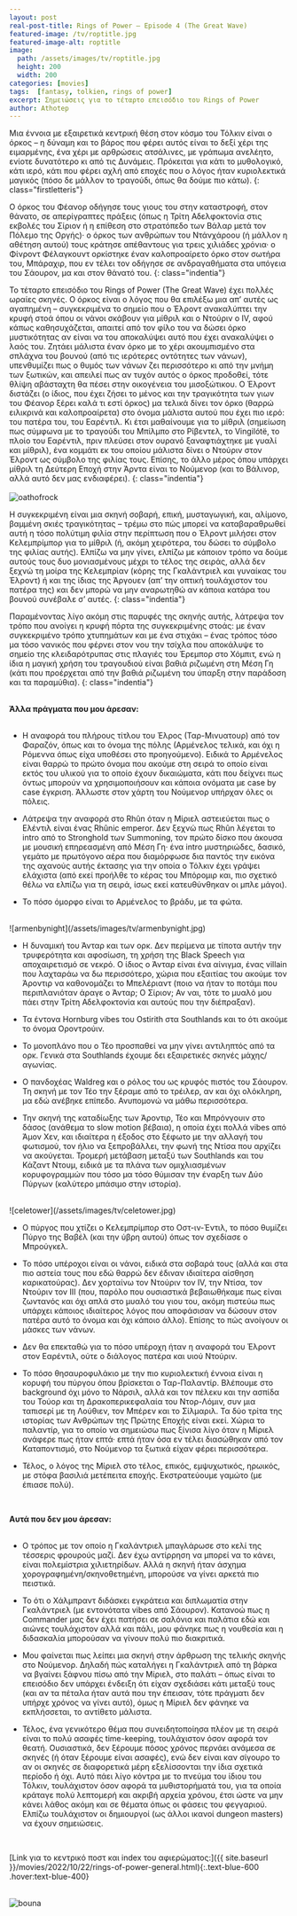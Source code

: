 ```yaml
---
layout: post
real-post-title: Rings of Power – Episode 4 (The Great Wave)
featured-image: /tv/roptitle.jpg
featured-image-alt: roptitle
image:
  path: /assets/images/tv/roptitle.jpg
  height: 200
  width: 200
categories: [movies]
tags:  [fantasy, tolkien, rings of power]
excerpt: Σημειώσεις για το τέταρτο επεισόδιο του Rings of Power
author: Athotep
---
```


Μια έννοια με εξαιρετικά κεντρική θέση στον κόσμο του Τόλκιν είναι ο όρκος – η δύναμη και το βάρος που φέρει αυτός είναι το δεξί χέρι της ειμαρμένης, ένα χέρι με αρθρώσεις ατσάλινες, με γράπωμα ανελέητο, ενίοτε δυνατότερο κι από τις Δυνάμεις. Πρόκειται για κάτι το μυθολογικό, κάτι ιερό, κάτι που φέρει αχλή από εποχές που ο λόγος ήταν κυριολεκτικά μαγικός (πόσο δε μάλλον το τραγούδι, όπως θα δούμε πιο κάτω).
{: class="firstletteris"}

Ο όρκος του Φέανορ οδήγησε τους γιους του στην καταστροφή, στον θάνατο, σε απερίγραπτες πράξεις (όπως η Τρίτη Αδελφοκτονία στις εκβολές του Σίριον ή η επίθεση στο στρατόπεδο των Βάλαρ μετά τον Πόλεμο της Οργής)· ο όρκος των ανθρώπων του Ντάνχάροου (ή μάλλον η αθέτηση αυτού) τους κράτησε απέθαντους για τρεις χιλιάδες χρόνια· ο Φίνροντ Φέλαγκουντ ορκίστηκε έναν καλοπροαίρετο όρκο στον σωτήρα του, Μπάραχιρ, που εν τέλει τον οδήγησε σε ανδραγαθήματα στα υπόγεια του Σάουρον, μα και στον θάνατό του.
{: class="indentia"}

Το τέταρτο επεισόδιο του Rings of Power (The Great Wave) έχει πολλές ωραίες σκηνές. Ο όρκος είναι ο λόγος που θα επιλέξω μια απ’ αυτές ως αγαπημένη – συγκεκριμένα το σημείο που ο Έλροντ ανακαλύπτει την κρυφή στοά όπου οι νάνοι σκάβουν για μίθριλ και ο Ντούριν ο IV, αφού κάπως καθησυχάζεται, απαιτεί από τον φίλο του να δώσει όρκο μυστικότητας αν είναι να του αποκαλύψει αυτό που έχει ανακαλύψει ο λαός του. Ζητάει μάλιστα έναν όρκο με το χέρι ακουμπισμένο στα σπλάχνα του βουνού (από τις ιερότερες οντότητες των νάνων), υπενθυμίζει πως ο θυμός των νάνων ζει περισσότερο κι από την μνήμη των ξωτικών, και απειλεί πως αν τυχόν αυτός ο όρκος προδοθεί, τότε θλίψη αβάσταχτη θα πέσει στην οικογένεια του μισοξώτικου. Ο Έλροντ διστάζει (ο ίδιος, που έχει ζήσει το μένος και την τραγικότητα των γιων του Φέανορ ξέρει καλά τι εστί όρκος) μα τελικά δίνει τον όρκο (θαρρώ ειλικρινά και καλοπροαίρετα) στο όνομα μάλιστα αυτού που έχει πιο ιερό: του πατέρα του, του Εαρέντιλ. Κι έτσι μαθαίνουμε για το μίθριλ (σημείωση πως σύμφωνα με το τραγούδι του Μπίλμπο στο Ρίβεντελ, το Vingilótë, το πλοίο του Εαρέντιλ, πριν πλεύσει στον ουρανό ξαναφτιάχτηκε με γυαλί και μίθριλ), ένα κομμάτι εκ του οποίου μάλιστα δίνει ο Ντούριν στον Έλροντ ως σύμβολο της φιλίας τους. Επίσης, το άλλο μέρος όπου υπάρχει μίθριλ τη Δεύτερη Εποχή στην Άρντα είναι το Νούμενορ (και το Βάλινορ, αλλά αυτό δεν μας ενδιαφέρει).
{: class="indentia"}  
<br>
![oathofrock](/assets/images/tv/oathofrock.jpg) 
<br>

Η συγκεκριμένη είναι μια σκηνή σοβαρή, επική, μυσταγωγική, και, αλίμονο, βαμμένη σκιές τραγικότητας – τρέμω στο πώς μπορεί να καταβαραθρωθεί αυτή η τόσο πολύτιμη φιλία στην περίπτωση που ο Έλροντ μιλήσει στον Κελεμπρίμπορ για το μίθριλ (ή, ακόμη χειρότερα, του δώσει το σύμβολο της φιλίας αυτής). Ελπίζω να μην γίνει, ελπίζω με κάποιον τρόπο να δούμε αυτούς τους δυο μονιασμένους μέχρι το τέλος της σειράς, αλλά δεν ξεχνώ τη μοίρα της Κελεμπρίαν (κόρης της Γκαλάντριελ και γυναίκας του Έλροντ) ή και της ίδιας της Άργουεν (απ’ την οπτική τουλάχιστον του πατέρα της) και δεν μπορώ να μην αναρωτηθώ αν κάποια κατάρα του βουνού συνέβαλε σ’ αυτές.
{: class="indentia"}

Παραμένοντας λίγο ακόμη στις παρυφές της σκηνής αυτής, λάτρεψα τον τρόπο που ανοίγει η κρυφή πόρτα της συγκεκριμένης στοάς: με έναν συγκεκριμένο τρόπο χτυπημάτων και με ένα στιχάκι – ένας τρόπος τόσο μα τόσο νανικός που φέρνει στον νου την τσίχλα που αποκάλυψε το σημείο της κλειδαρότρυπας στις πλαγιές του Έρεμπορ στο Χόμπιτ, ενώ η ίδια η μαγική χρήση του τραγουδιού είναι βαθιά ριζωμένη στη Μέση Γη (κάτι που προέρχεται από την βαθιά ριζωμένη του ύπαρξη στην παράδοση και τα παραμύθια).
{: class="indentia"}  
<br>

**Άλλα πράγματα που μου άρεσαν:**  
<br>

* Η αναφορά του πλήρους τίτλου του Έλρος (Ταρ-Μινυατουρ) από τον Φαραζόν, όπως και το όνομα της πόλης (Αρμένελος τελικά, και όχι η Ρόμεννα όπως είχα υποθέσει στο προηγούμενο). Ειδικά το Αρμένελος είναι θαρρώ το πρώτο όνομα που ακούμε στη σειρά το οποίο είναι εκτός του υλικού για το οποίο έχουν δικαιώματα, κάτι που δείχνει πως όντως μπορούν να χρησιμοποιήσουν και κάποια ονόματα με case by case έγκριση. Άλλωστε στον χάρτη του Νούμενορ υπήρχαν όλες οι πόλεις.

* Λάτρεψα την αναφορά στο Rhûn όταν η Μίριελ αστειεύεται πως ο Ελέντιλ είναι ένας Rhûnic emperor. Δεν ξεχνώ πως Rhûn λέγεται το intro από το Stronghold των Summoning, τον πρώτο δίσκο που άκουσα με μουσική επηρεασμένη από Μέση Γη· ένα intro μυστηριώδες, δασικό, γεμάτο με πρωτόγονο αέρα που διαμόρφωσε δια παντός την εικόνα της αχανούς αυτής έκτασης για την οποία ο Τόλκιν έχει γράψει ελάχιστα (από εκεί προήλθε το κέρας του Μπόρομιρ και, πιο σχετικό θέλω να ελπίζω για τη σειρά, ίσως εκεί κατευθύνθηκαν οι μπλε μάγοι).

* Το πόσο όμορφο είναι το Αρμένελος το βράδυ, με τα φώτα.  
<br>
![armenbynight](/assets/images/tv/armenbynight.jpg) 
<br>

* Η δυναμική του Άνταρ και των ορκ. Δεν περίμενα με τίποτα αυτήν την τρυφερότητα και αφοσίωση, τη χρήση της Black Speech για αποχαιρετισμό σε νεκρό. Ο ίδιος ο Άνταρ είναι ένα αίνιγμα, ένας villain που λαχταράω να δω περισσότερο, χώρια που εξαιτίας του ακούμε τον Άροντιρ να καθονομάζει το Μπελέριαντ (ποιο να ήταν το ποτάμι που περιπλανιόταν άραγε ο Άνταρ; Ο Σίριον; Αν ναι, τότε το μυαλό μου πάει στην Τρίτη Αδελφοκτονία και αυτούς που την διέπραξαν).

* Τα έντονα Hornburg vibes του Ostirith στα Southlands και το ότι ακούμε το όνομα Οροντρούιν.

* Το μονοπλάνο που ο Τέο προσπαθεί να μην γίνει αντιληπτός από τα ορκ. Γενικά στα Southlands έχουμε δει εξαιρετικές σκηνές μάχης/αγωνίας.

* Ο πανδοχέας Waldreg και ο ρόλος του ως κρυφός πιστός του Σάουρον. Τη σκηνή με τον Τέο την ξέραμε από το τρέιλερ, αν και όχι ολόκληρη, μα εδώ ανέβηκε επίπεδο. Ανυπομονώ να μάθω περισσότερα.

* Την σκηνή της καταδίωξης των Άροντιρ, Τέο και Μπρόνγουιν στο δάσος (ανάθεμα το slow motion βέβαια), η οποία έχει πολλά vibes από Άμον Χεν, και ιδιαίτερα η έξοδος στο ξέφωτο με την αλλαγή του φωτισμού, τον ήλιο να ξεπροβάλλει, την φωνή της Ντίσα που αρχίζει να ακούγεται. Τρομερή μετάβαση μεταξύ των Southlands και του Κάζαντ Ντουμ, ειδικά με τα πλάνα των ομιχλιασμένων κορυφογραμμών που τόσο μα τόσο θύμισαν την έναρξη των Δύο Πύργων (καλύτερο μπάσιμο στην ιστορία).  
<br>
![celetower](/assets/images/tv/celetower.jpg) 
<br>

* Ο πύργος που χτίζει ο Κελεμπρίμπορ στο Οστ-ιν-Έντιλ, το πόσο θυμίζει Πύργο της Βαβέλ (και την ύβρη αυτού) όπως τον σχεδίασε ο Μπρούγκελ.

* Το πόσο υπέροχοι είναι οι νάνοι, ειδικά στα σοβαρά τους (αλλά και στα πιο αστεία τους που εδώ θαρρώ δεν έδιναν ιδιαίτερα αίσθηση καρικατούρας). Δεν χορταίνω τον Ντούριν τον IV, την Ντίσα, τον Ντούριν τον III (που, παρόλο που ουσιαστικά βεβαιωθήκαμε πως είναι ζωντανός και όχι απλά στο μυαλό του γιου του, ακόμη πιστεύω πως υπάρχει κάποιος ιδιαίτερος λόγος που αποφάσισαν να δώσουν στον πατέρα αυτό το όνομα και όχι κάποιο άλλο). Επίσης το πώς ανοίγουν οι μάσκες των νάνων.

* Δεν θα επεκταθώ για το πόσο υπέροχη ήταν η αναφορά του Έλροντ στον Εαρέντιλ, ούτε ο διάλογος πατέρα και υιού Ντούριν.

* Το πόσο θησαυροφυλάκιο με την πιο κυριολεκτική έννοια είναι η κορυφή του πύργου όπου βρίσκεται ο Ταρ-Παλαντίρ. Βλέπουμε στο background όχι μόνο το Νάρσιλ, αλλά και τον πέλεκυ και την ασπίδα του Τούορ και τη Δρακοπερικεφαλαία του Ντορ-Λόμιν, συν μια ταπισερί με τη Λούθιεν, τον Μπέρεν και το Σίλμαριλ. Τα δύο τρίτα της ιστορίας των Ανθρώπων της Πρώτης Εποχής είναι εκεί. Χώρια το παλαντίρ, για το οποίο να σημειώσω πως ξίνισα λίγο όταν η Μίριελ ανάφερε πως ήταν επτά· επτά ήταν όσα εν τέλει διασώθηκαν από τον Καταποντισμό, στο Νούμενορ τα ξωτικά είχαν φέρει περισσότερα.

* Τέλος, ο λόγος της Μίριελ στο τέλος, επικός, εμψυχωτικός, ηρωικός, με στόφα βασιλιά μετέπειτα εποχής. Εκστρατεύουμε γαμώτο (με έπιασε πολύ).  
<br>

**Αυτά που δεν μου άρεσαν:**  
<br>

* Ο τρόπος με τον οποίο η Γκαλάντριελ μπαγλάρωσε στο κελί της τέσσερις φρουρούς μαζί. Δεν έχω αντίρρηση να μπορεί να το κάνει, είναι πολεμίστρια χιλιετηρίδων. Αλλά η σκηνή ήταν άσχημα χορογραφημένη/σκηνοθετημένη, μπορούσε να γίνει αρκετά πιο πειστικά.

* Το ότι ο Χάλμπραντ διδάσκει εγκράτεια και διπλωματία στην Γκαλάντριελ (με εντονότατα vibes από Σάουρον). Κατανοώ πως η Commander μας δεν έχει πατήσει σε σαλόνια και παλάτια εδώ και αιώνες τουλάχιστον αλλά και πάλι, μου φάνηκε πως η νουθεσία και η διδασκαλία μπορούσαν να γίνουν πολύ πιο διακριτικά.

* Μου φαίνεται πως λείπει μια σκηνή στην άρθρωση της τελικής σκηνής στο Νούμενορ. Δηλαδή πώς καταλήγει η Γκαλάντριελ από τη βάρκα να βγαίνει ξάφνου πίσω από την Μίριελ, στο παλάτι – όπως είναι το επεισόδιο δεν υπάρχει ένδειξη ότι είχαν σχεδιάσει κάτι μεταξύ τους (και αν τα πέταλα ήταν αυτά που την έπεισαν, τότε πράγματι δεν υπήρχε χρόνος να γίνει αυτό), όμως η Μίριελ δεν φάνηκε να εκπλήσσεται, το αντίθετο μάλιστα.

* Τέλος, ένα γενικότερο θέμα που συνειδητοποίησα πλέον με τη σειρά είναι το πολύ ασαφές time-keeping, τουλάχιστον όσον αφορά τον θεατή. Ουσιαστικά, δεν ξέρουμε πόσος χρόνος περνάει ανάμεσα σε σκηνές (ή όταν ξέρουμε είναι ασαφές), ενώ δεν είναι καν σίγουρο το αν οι σκηνές σε διαφορετικά μέρη εξελίσσονται την ίδια σχετικά περίοδο ή όχι. Αυτό πάει λίγο κόντρα με το πνεύμα του ίδιου του Τόλκιν, τουλάχιστον όσον αφορά τα μυθιστορήματά του, για τα οποία κράταγε πολύ λεπτομερή και ακριβή αρχεία χρόνου, έτσι ώστε να μην κάνει λάθος ακόμη και σε θέματα όπως οι φάσεις του φεγγαριού. Ελπίζω τουλάχιστον οι δημιουργοί (ως άλλοι ικανοί dungeon masters) να έχουν σημειώσεις.  
<br>

[Link για το κεντρικό ποστ και index του αφιερώματος:]({{ site.baseurl }}/movies/2022/10/22/rings-of-power-general.html){:.text-blue-600 .hover:text-blue-400}  
<br>

![bouna](/assets/images/tv/bouna.jpg)